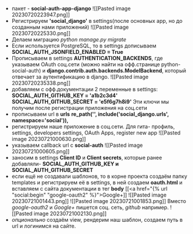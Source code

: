 - пакет - __social-auth-app-django__
![[Pasted image 20230720223947.png]]
- Регистрируем __'social_django'__ в settings(после основных app, но до созданным нами приложений)
![[Pasted image 20230720225330.png]]
- Делаем миграцию  _python manage.py migrate_
- Если используется PostgreSQL, то в settings дописываем __SOCIAL_AUTH_JSONFIELD_ENABLED = True__
- Прописываем в settings __AUTHENTICATION_BACKENDS__, где указываем OAuth соц.сети (можно найти на офф.странице python-social-auth) и __django.contrib.auth.backends.ModelBackend__, который отвечает за аутентификацию в django.
![[Pasted image 20230720235338.png]]
- добавляем с офф.документации 2 переменные в settings:
	__SOCIAL_AUTH_GITHUB_KEY = 'a1b2c3d4'
	SOCIAL_AUTH_GITHUB_SECRET = 'e5f6g7h8i9'__
	Эти ключи мы получим после регистрации приложения на соц.сети
- прописываем url в __urls__
__re_path('', include('social_django.urls', namespace='social')),__
- регистрируем наше приложение в соц.сети. 
	Для гита- профиль, settings, developers settings, OAuth Apps, register new app
![[Pasted image 20230721000630.png]]
- указываем callback url с __social-auth__
![[Pasted image 20230721000605.png]]
- заносим в settings __Client ID__ и __Client secrets__, которые ранее добавляли- 
 __SOCIAL_AUTH_GITHUB_KEY и SOCIAL_AUTH_GITHUB_SECRET__
- если ещё не создавали шаблонов, то в корне проекта создаём папку templates и регистрируем её в settings,  в ней создаем __oauth.html__ и вставляем с сайта документации в тег __body__
[[<a href="{% url "social:begin" "google-oauth2" %}">Google+</a>]]
![[Pasted image 20230721001443.png]]
![[Pasted image 20230721001853.png]]
Вместо _google-oauth2_ и _Google+_ пишется соц. сеть, _github_ например.
![[Pasted image 20230721002130.png]]
- _опционально_ создаём view, рендерим наш шаблон, создаем путь в url и логинимся на сайте.




